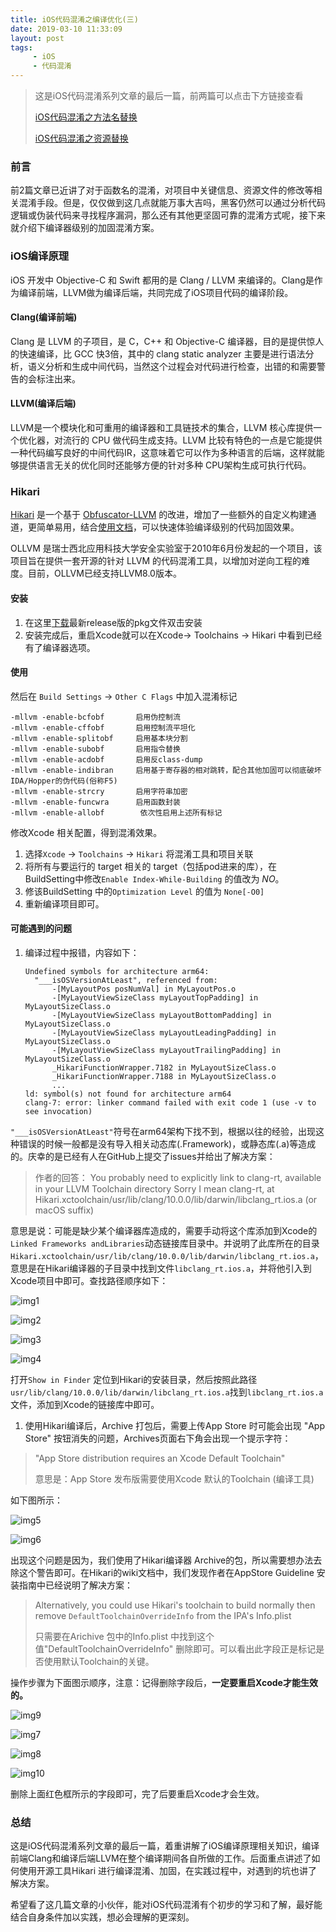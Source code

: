 ```yaml
---
title: iOS代码混淆之编译优化(三)
date: 2019-03-10 11:33:09
layout: post
tags: 
     - iOS
     - 代码混淆
---
```


> 这是iOS代码混淆系列文章的最后一篇，前两篇可以点击下方链接查看
>
> [iOS代码混淆之方法名替换](<http://wjerry.com/2019/03/02/iOS%E4%BB%A3%E7%A0%81%E6%B7%B7%E6%B7%86%E4%B9%8B%E6%96%B9%E6%B3%95%E5%90%8D%E6%9B%BF%E6%8D%A2/>)
>
> [iOS代码混淆之资源替换](<http://wjerry.com/2019/04/05/iOS%E4%BB%A3%E7%A0%81%E6%B7%B7%E6%B7%86%E4%B9%8B%E8%B5%84%E6%BA%90%E6%9B%BF%E6%8D%A2/>)

### 前言

前2篇文章已近讲了对于函数名的混淆，对项目中关键信息、资源文件的修改等相关混淆手段。但是，仅仅做到这几点就能万事大吉吗，黑客仍然可以通过分析代码逻辑或伪装代码来寻找程序漏洞，那么还有其他更坚固可靠的混淆方式呢，接下来就介绍下编译器级别的加固混淆方案。

### iOS编译原理

iOS 开发中 Objective-C 和 Swift 都用的是 Clang / LLVM 来编译的。Clang是作为编译前端，LLVM做为编译后端，共同完成了iOS项目代码的编译阶段。

#### Clang(编译前端)

Clang 是 LLVM 的子项目，是 C，C++ 和 Objective-C 编译器，目的是提供惊人的快速编译，比 GCC 快3倍，其中的 clang static analyzer 主要是进行语法分析，语义分析和生成中间代码，当然这个过程会对代码进行检查，出错的和需要警告的会标注出来。

#### LLVM(编译后端)

LLVM是一个模块化和可重用的编译器和工具链技术的集合，LLVM 核心库提供一个优化器，对流行的 CPU 做代码生成支持。LLVM 比较有特色的一点是它能提供一种代码编写良好的中间代码IR，这意味着它可以作为多种语言的后端，这样就能够提供语言无关的优化同时还能够方便的针对多种 CPU架构生成可执行代码。

### Hikari

[Hikari](https://github.com/HikariObfuscator/Hikari) 是一个基于 [Obfuscator-LLVM](https://github.com/obfuscator-llvm/obfuscator) 的改进，增加了一些额外的自定义构建通道，更简单易用，结合[使用文档](<https://github.com/HikariObfuscator/Hikari/wiki>)，可以快速体验编译级别的代码加固效果。

OLLVM 是瑞士西北应用科技大学安全实验室于2010年6月份发起的一个项目，该项目旨在提供一套开源的针对 LLVM 的代码混淆工具，以增加对逆向工程的难度。目前，OLLVM已经支持LLVM8.0版本。

#### 安装

1. 在这里[下载](https://github.com/HikariObfuscator/Hikari/releases)最新release版的pkg文件双击安装
2. 安装完成后，重启Xcode就可以在Xcode-> Toolchains -> Hikari 中看到已经有了编译器选项。

#### 使用

然后在 `Build Settings` -> `Other C Flags` 中加入混淆标记

```shell
-mllvm -enable-bcfobf 		启用伪控制流  
-mllvm -enable-cffobf 		启用控制流平坦化
-mllvm -enable-splitobf 	启用基本块分割  
-mllvm -enable-subobf 		启用指令替换  
-mllvm -enable-acdobf 		启用反class-dump  
-mllvm -enable-indibran 	启用基于寄存器的相对跳转，配合其他加固可以彻底破坏IDA/Hopper的伪代码(俗称F5)  
-mllvm -enable-strcry 		启用字符串加密  
-mllvm -enable-funcwra 		启用函数封装
-mllvm -enable-allobf        依次性启用上述所有标记
```

修改Xcode 相关配置，得到混淆效果。

1. 选择`Xcode` -> `Toolchains` -> `Hikari` 将混淆工具和项目关联
2. 将所有与要运行的 target 相关的 target（包括pod进来的库），在BuildSetting中修改`Enable Index-While-Building` 的值改为 *NO*。
3. 修该BuildSetting 中的`Optimization Level` 的值为 `None[-O0]`
4. 重新编译项目即可。

#### 可能遇到的问题

1. 编译过程中报错，内容如下：

   ```
   Undefined symbols for architecture arm64:
     "___isOSVersionAtLeast", referenced from:
         -[MyLayoutPos posNumVal] in MyLayoutPos.o
         -[MyLayoutViewSizeClass myLayoutTopPadding] in MyLayoutSizeClass.o
         -[MyLayoutViewSizeClass myLayoutBottomPadding] in MyLayoutSizeClass.o
         -[MyLayoutViewSizeClass myLayoutLeadingPadding] in MyLayoutSizeClass.o
         -[MyLayoutViewSizeClass myLayoutTrailingPadding] in MyLayoutSizeClass.o
         _HikariFunctionWrapper.7182 in MyLayoutSizeClass.o
         _HikariFunctionWrapper.7188 in MyLayoutSizeClass.o
         ...
   ld: symbol(s) not found for architecture arm64
   clang-7: error: linker command failed with exit code 1 (use -v to see invocation)
   ```

`"___isOSVersionAtLeast"`符号在arm64架构下找不到，根据以往的经验，出现这种错误的时候一般都是没有导入相关动态库(.Framework)，或静态库(.a)等造成的。庆幸的是已经有人在GitHub上提交了issues并给出了解决方案：

> 作者的回答：
> You probably need to explicitly link to clang-rt, available in your LLVM Toolchain directory
> Sorry I mean clang-rt, at Hikari.xctoolchain/usr/lib/clang/10.0.0/lib/darwin/libclang_rt.ios.a (or macOS suffix)

意思是说：可能是缺少某个编译器库造成的，需要手动将这个库添加到Xcode的`Linked Frameworks andLibraries`动态链接库目录中。并说明了此库所在的目录`Hikari.xctoolchain/usr/lib/clang/10.0.0/lib/darwin/libclang_rt.ios.a`，意思是在Hikari编译器的子目录中找到文件`libclang_rt.ios.a`，并将他引入到Xcode项目中即可。查找路径顺序如下：

![img1](https://i.loli.net/2019/03/22/5c94b36ece575.png)

![img2](https://i.loli.net/2019/03/22/5c94b36eef8dd.png)

![img3](https://i.loli.net/2019/03/22/5c94b36ef1e81.png)

![img4](https://i.loli.net/2019/03/22/5c94b36f2e45d.png)

打开`Show in Finder` 定位到Hikari的安装目录，然后按照此路径`usr/lib/clang/10.0.0/lib/darwin/libclang_rt.ios.a`找到`libclang_rt.ios.a`文件，添加到Xcode的链接库中即可。

1. 使用Hikari编译后，Archive 打包后，需要上传App Store 时可能会出现 "App Store" 按钮消失的问题，Archives页面右下角会出现一个提示字符：

> "App Store distribution requires an Xcode Default Toolchain"
>
> 意思是：App Store 发布版需要使用Xcode 默认的Toolchain (编译工具)

如下图所示：

![img5](https://i.loli.net/2019/03/24/5c975cb25b5b4.png)

![img6](https://i.loli.net/2019/03/24/5c975cb252a92.png)

出现这个问题是因为，我们使用了Hikari编译器 Archive的包，所以需要想办法去除这个警告即可。在Hikari的wiki文档中，我们发现作者在AppStore Guideline 安装指南中已经说明了解决方案：

> Alternatively, you could use Hikari's toolchain to build normally then remove ``DefaultToolchainOverrideInfo`` from the IPA's Info.plist
>
> 只需要在Arichive 包中的Info.plist 中找到这个值"DefaultToolchainOverrideInfo" 删除即可。可以看出此字段正是标记是否使用默认Toolchain的关键。

操作步骤为下面图示顺序，注意：记得删除字段后，**一定要重启Xcode才能生效的。**

![img9](https://i.loli.net/2019/03/24/5c975d1c91241.png)

![img7](https://i.loli.net/2019/03/24/5c975d1c6a6fd.png)

![img8](https://i.loli.net/2019/03/24/5c975d1c7d69e.png)

![img10](https://i.loli.net/2019/03/24/5c975d1caed98.png)

删除上面红色框所示的字段即可，完了后要重启Xcode才会生效。

### 总结

这是iOS代码混淆系列文章的最后一篇，着重讲解了iOS编译原理相关知识，编译前端Clang和编译后端LLVM在整个编译期间各自所做的工作。后面重点讲述了如何使用开源工具Hikari 进行编译混淆、加固，在实践过程中，对遇到的坑也讲了解决方案。

希望看了这几篇文章的小伙伴，能对iOS代码混淆有个初步的学习和了解，最好能结合自身条件加以实践，想必会理解的更深刻。